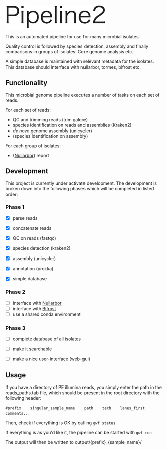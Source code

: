 <img src="scripts/logo.png" alt="Pipeline2" width="320"/>

This is an automated pipeline for use for many microbial isolates.

Quality control is followed by species detection, assembly and finally comparisons in groups of isolates: Core genome analysis etc.

A simple database is maintained with relevant metadata for the isolates. This database should interface with nullarbor, tormes, bifrost etc. 

## Functionality
This microbial genome pipeline executes a number of tasks on each set of reads.

For each set of reads:
 - QC and trimming reads (trim galore)
 - species identification on reads and assemblies (Kraken2)
 - _de novo_ genome assembly (unicycler)
 - (species identification on assembly) 
 
For each group of isolates:
 - ([Nullarbor](https://github.com/tseemann/nullarbor)) report


## Development
This project is currently under activate development.
The development is broken down into the following phases which will be completed in listed order:

### Phase 1
 - [x] parse reads
 - [x] concatenate reads 
 - [x] QC on reads (fastqc)
 - [x] species detection (kraken2)
 - [x] assembly (unicycler)
 - [x] annotation (prokka)
 - [x] simple database
 
 
### Phase 2
 - [ ] interface with [Nullarbor](https://github.com/tseemann/nullarbor)
 - [ ] interface with [Bifrost](https://github.com/ssi-dk/bifrost)
 - [ ] use a shared conda environment

### Phase 3
 - [ ] complete database of all isolates
 - [ ] make it searchable
 - [ ] make a nice user-interface (web-gui)
 
 
 ## Usage

If you have a directory of PE illumina reads, you simply enter the path in the reads_paths.tab file, which should be present in the root directory with the following header:

`#prefix	singular_sample_name	path	tech	lanes_first	comments...`

Then, check if everything is OK by calling `gwf status`

If everything is as you'd like it, the pipeline can be started with `gwf run`

The output will then be written to output/{prefix}_{sample_name}/


 
 
